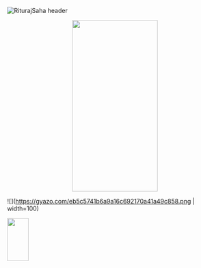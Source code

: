 ![RiturajSaha header](https://github.com/RiturajSaha/RiturajSaha/blob/master/cover.jpg=250x250)
<p align="center">

<!--
**RiturajSaha/RiturajSaha** is a ✨ _special_ ✨ repository because its `README.md` (this file) appears on your GitHub profile.

Here are some ideas to get you started:

- 🔭 I’m currently working on ...
- 🌱 I’m currently learning ...
- 👯 I’m looking to collaborate on ...
- 🤔 I’m looking for help with ...
- 💬 Ask me about ...
- 📫 How to reach me: ...
- 😄 Pronouns: ...
- ⚡ Fun fact: ...
-->


<img src="https://camo.githubusercontent.com/..." data-canonical-src="https://gyazo.com/eb5c5741b6a9a16c692170a41a49c858.png" width="200" height="400" />




![](https://gyazo.com/eb5c5741b6a9a16c692170a41a49c858.png | width=100)



<img src="https://github.com/favicon.ico" width="50" height ="100">
